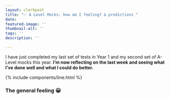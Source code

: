 ```yaml
---
layout: clarkpost
title: "✅ A Level Mocks: how am I feeling? & predictions "
date: 
featured-image: ''
thumbnail-alt: ''
tags: ''
description: ''

---
```

I have just completed my last set of tests in Year 1 and my second set of A-Level mocks this year. **I’m now reflecting on the last week and seeing what I’ve done well and what I could do better.**

{% include components/line.html %}

### The general feeling 😀